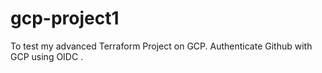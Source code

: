 # gcp-project1
To test my advanced Terraform Project on GCP.
Authenticate Github with GCP using OIDC .